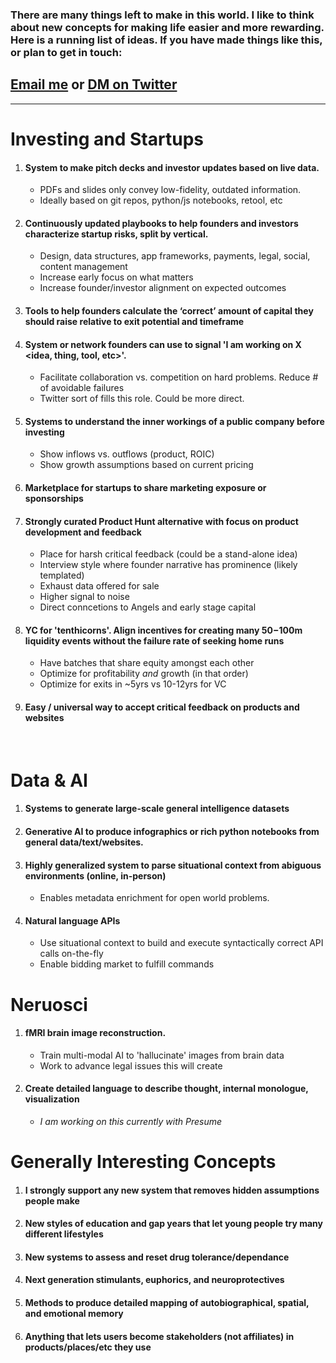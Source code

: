 ### There are many things left to make in this world. I like to think about new concepts for making life easier and more rewarding. Here is a running list of ideas. If you have made things like this, or plan to get in touch: 
## [Email me](mailto:tyler@lastovich.me) or [DM on Twitter](https://twitter.com/tylerlastovich)

---

# Investing and Startups
  1. #### System to make pitch decks and investor updates based on live data. 
      - PDFs and slides only convey low-fidelity, outdated information.
      - Ideally based on git repos, python/js notebooks, retool, etc
  2. #### Continuously updated playbooks to help founders and investors characterize startup risks, split by vertical.
      - Design, data structures, app frameworks, payments, legal, social, content management
      - Increase early focus on what matters
      - Increase founder/investor alignment on expected outcomes
  3. #### Tools to help founders calculate the ‘correct’ amount of capital they should raise relative to exit potential and timeframe
  4. #### System or network founders can use to signal 'I am working on X <idea, thing, tool, etc>'. 
      - Facilitate collaboration vs. competition on hard problems. Reduce # of avoidable failures
      - Twitter sort of fills this role. Could be more direct. 
  5. #### Systems to understand the inner workings of a public company before investing
      - Show inflows vs. outflows (product, ROIC)
      - Show growth assumptions based on current pricing
  6. #### Marketplace for startups to share marketing exposure or sponsorships
  7. #### Strongly curated Product Hunt alternative with focus on product development and feedback
      - Place for harsh critical feedback (could be a stand-alone idea)
      - Interview style where founder narrative has prominence (likely templated)
      - Exhaust data offered for sale
      - Higher signal to noise
      - Direct conncetions to Angels and early stage capital
  8. #### YC for 'tenthicorns'. Align incentives for creating many $50-$100m liquidity events without the failure rate of seeking home runs
      - Have batches that share equity amongst each other
      - Optimize for profitability *and* growth (in that order)
      - Optimize for exits in ~5yrs vs 10-12yrs for VC
  9. #### Easy / universal way to accept critical feedback on products and websites

&nbsp;

# Data & AI
  1. #### Systems to generate large-scale general intelligence datasets
  2. #### Generative AI to produce infographics or rich python notebooks from general data/text/websites.
  3. #### Highly generalized system to parse situational context from abiguous environments (online, in-person)
      - Enables metadata enrichment for open world problems. 
  4. #### Natural language APIs
      - Use situational context to build and execute syntactically correct API calls on-the-fly
      - Enable bidding market to fulfill commands
&nbsp;


# Neruosci
  1. #### fMRI brain image reconstruction.
      - Train multi-modal AI to 'hallucinate' images from brain data []()
      - Work to advance legal issues this will create
  2. #### Create detailed language to describe thought, internal monologue, visualization
      - *I am working on this currently with Presume*
&nbsp;


# Generally Interesting Concepts

1. #### I strongly support any new system that removes hidden assumptions people make
2. #### New styles of education and gap years that let young people try many different lifestyles
3. #### New systems to assess and reset drug tolerance/dependance
4. #### Next generation stimulants, euphorics, and neuroprotectives
5. #### Methods to produce detailed mapping of autobiographical, spatial, and emotional memory
6. #### Anything that lets users become stakeholders (not affiliates) in products/places/etc they use
